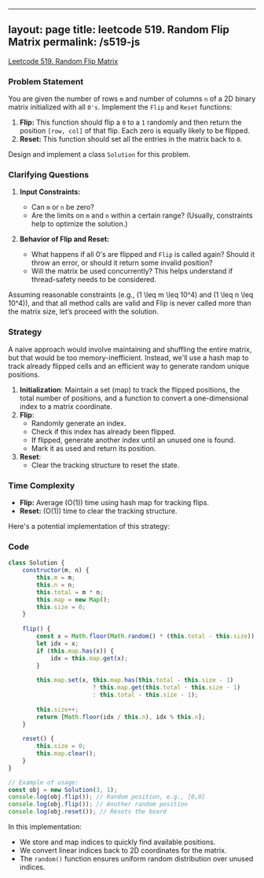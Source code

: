 
---
layout: page
title: leetcode 519. Random Flip Matrix
permalink: /s519-js
---
[Leetcode 519. Random Flip Matrix](https://algoadvance.github.io/algoadvance/l519)
### Problem Statement

You are given the number of rows `m` and number of columns `n` of a 2D binary matrix initialized with all `0's`. Implement the `Flip` and `Reset` functions:

1. **Flip:** This function should flip a `0` to a `1` randomly and then return the position `[row, col]` of that flip. Each zero is equally likely to be flipped.
2. **Reset:** This function should set all the entries in the matrix back to `0`.

Design and implement a class `Solution` for this problem.

### Clarifying Questions

1. **Input Constraints:**
    - Can `m` or `n` be zero?
    - Are the limits on `m` and `n` within a certain range? (Usually, constraints help to optimize the solution.)

2. **Behavior of Flip and Reset:**
    - What happens if all 0's are flipped and `Flip` is called again? Should it throw an error, or should it return some invalid position?
    - Will the matrix be used concurrently? This helps understand if thread-safety needs to be considered.

Assuming reasonable constraints (e.g., \(1 \leq m \leq 10^4\) and \(1 \leq n \leq 10^4\)), and that all method calls are valid and Flip is never called more than the matrix size, let’s proceed with the solution.

### Strategy

A naive approach would involve maintaining and shuffling the entire matrix, but that would be too memory-inefficient. Instead, we'll use a hash map to track already flipped cells and an efficient way to generate random unique positions.

1. **Initialization**: Maintain a set (map) to track the flipped positions, the total number of positions, and a function to convert a one-dimensional index to a matrix coordinate.
2. **Flip**:
    - Randomly generate an index.
    - Check if this index has already been flipped.
    - If flipped, generate another index until an unused one is found.
    - Mark it as used and return its position.
3. **Reset**:
    - Clear the tracking structure to reset the state.

### Time Complexity
- **Flip:** Average \(O(1)\) time using hash map for tracking flips.
- **Reset:** \(O(1)\) time to clear the tracking structure.

Here's a potential implementation of this strategy:

### Code

```javascript
class Solution {
    constructor(m, n) {
        this.m = m;
        this.n = n;
        this.total = m * n;
        this.map = new Map();
        this.size = 0;
    }
    
    flip() {
        const x = Math.floor(Math.random() * (this.total - this.size));
        let idx = x;
        if (this.map.has(x)) {
            idx = this.map.get(x);
        }
        
        this.map.set(x, this.map.has(this.total - this.size - 1) 
                        ? this.map.get(this.total - this.size - 1) 
                        : this.total - this.size - 1);
        
        this.size++;
        return [Math.floor(idx / this.n), idx % this.n];
    }
    
    reset() {
        this.size = 0;
        this.map.clear();
    }
}

// Example of usage:
const obj = new Solution(3, 1);
console.log(obj.flip()); // Random position, e.g., [0,0]
console.log(obj.flip()); // Another random position
console.log(obj.reset()); // Resets the board
```

In this implementation:
- We store and map indices to quickly find available positions.
- We convert linear indices back to 2D coordinates for the matrix.
- The `random()` function ensures uniform random distribution over unused indices.